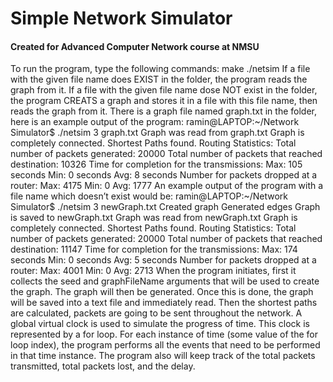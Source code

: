 # Simple Network Simulator

#### Created for Advanced Computer Network course at NMSU

To run the program, type the following commands:
      make
      ./netsim <seed> <graphFileName>
If a file with the given file name does EXIST in the folder, the program reads the graph from it.
If a file with the given file name dose NOT exist in the folder, the program CREATS a graph and stores it in a file with this
file name, then reads the graph from it.
There is a graph file named graph.txt in the folder, here is an example output of the program:
ramin@LAPTOP:~/Network Simulator$ ./netsim 3 graph.txt
Graph was read from graph.txt
Graph is completely connected.
Shortest Paths found.
Routing Statistics:
Total number of packets generated: 20000
Total number of packets that reached destination: 10326
Time for completion for the transmissions:
Max: 105 seconds
Min: 0 seconds
Avg: 8 seconds
Number for packets dropped at a router:
Max: 4175
Min: 0
Avg: 1777
An example output of the program with a file name which doesn’t exist would be:
ramin@LAPTOP:~/Network Simulator$ ./netsim 3 newGraph.txt
Created graph
Generated edges
Graph is saved to newGraph.txt
Graph was read from newGraph.txt
Graph is completely connected.
Shortest Paths found.
Routing Statistics:
Total number of packets generated: 20000
Total number of packets that reached destination: 11147
Time for completion for the transmissions:
Max: 174 seconds
Min: 0 seconds
Avg: 5 seconds
Number for packets dropped at a router:
Max: 4001
Min: 0
Avg: 2713
When the program initiates, first it collects the seed and graphFileName arguments that will be used to create the graph.
The graph will then be generated. Once this is done, the graph will be saved into a text file and immediately read. Then
the shortest paths are calculated, packets are going to be sent throughout the network. A global virtual clock is used to
simulate the progress of time. This clock is represented by a for loop. For each instance of time (some value of the for loop
index), the program performs all the events that need to be performed in that time instance. The program also will keep
track of the total packets transmitted, total packets lost, and the delay. 

